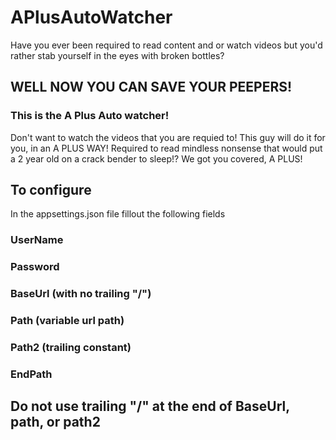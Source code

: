 # APlusAutoWatcher
Have you ever been required to read content and or watch videos but you'd rather stab yourself in the eyes with broken bottles?

## WELL NOW YOU CAN SAVE YOUR PEEPERS!

### This is the A Plus Auto watcher! 
Don't want to watch the videos that you are requied to! This guy will do it for you, in an A PLUS WAY!
Required to read mindless nonsense that would put a 2 year old on a crack bender to sleep!? We got you covered, A PLUS!


## To configure
In the appsettings.json file fillout the following fields

### UserName
### Password
### BaseUrl (with no trailing "/")
### Path (variable url path)
### Path2 (trailing constant)
### EndPath

## Do not use trailing "/" at the end of BaseUrl, path, or path2
